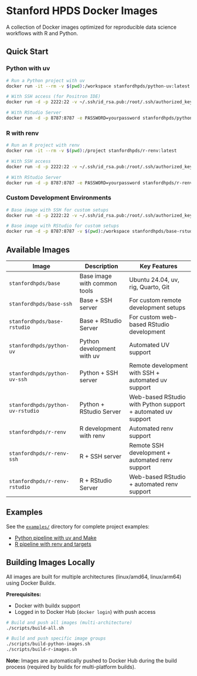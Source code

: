 # Stanford HPDS Docker Images

A collection of Docker images optimized for reproducible data science workflows with R and Python.

## Quick Start

### Python with uv
```bash
# Run a Python project with uv
docker run -it --rm -v $(pwd):/workspace stanfordhpds/python-uv:latest

# With SSH access (for Positron IDE)
docker run -d -p 2222:22 -v ~/.ssh/id_rsa.pub:/root/.ssh/authorized_keys:ro stanfordhpds/python-uv-ssh:latest

# With RStudio Server
docker run -d -p 8787:8787 -e PASSWORD=yourpassword stanfordhpds/python-uv-rstudio:latest
```

### R with renv
```bash
# Run an R project with renv
docker run -it --rm -v $(pwd):/project stanfordhpds/r-renv:latest

# With SSH access
docker run -d -p 2222:22 -v ~/.ssh/id_rsa.pub:/root/.ssh/authorized_keys:ro stanfordhpds/r-renv-ssh:latest

# With RStudio Server
docker run -d -p 8787:8787 -e PASSWORD=yourpassword stanfordhpds/r-renv-rstudio:latest
```

### Custom Development Environments
```bash
# Base image with SSH for custom setups
docker run -d -p 2222:22 -v ~/.ssh/id_rsa.pub:/root/.ssh/authorized_keys:ro stanfordhpds/base-ssh:latest

# Base image with RStudio for custom setups
docker run -d -p 8787:8787 -v $(pwd):/workspace stanfordhpds/base-rstudio:latest
```

## Available Images

| Image | Description | Key Features |
|-------|-------------|--------------|
| `stanfordhpds/base` | Base image with common tools | Ubuntu 24.04, uv, rig, Quarto, Git |
| `stanfordhpds/base-ssh` | Base + SSH server | For custom remote development setups |
| `stanfordhpds/base-rstudio` | Base + RStudio Server | For custom web-based RStudio development |
| `stanfordhpds/python-uv` | Python development with uv | Automated UV support |
| `stanfordhpds/python-uv-ssh` | Python + SSH server | Remote development with SSH + automated uv support |
| `stanfordhpds/python-uv-rstudio` | Python + RStudio Server | Web-based RStudio with Python support + automated uv support |
| `stanfordhpds/r-renv` | R development with renv | Automated renv support |
| `stanfordhpds/r-renv-ssh` | R + SSH server | Remote SSH development + automated renv support |
| `stanfordhpds/r-renv-rstudio` | R + RStudio Server | Web-based RStudio + automated renv support |

## Examples

See the [`examples/`](examples/) directory for complete project examples:
- [Python pipeline with uv and Make](examples/python-uv-make/)
- [R pipeline with renv and targets](examples/r-renv-targets/)

## Building Images Locally

All images are built for multiple architectures (linux/amd64, linux/arm64) using Docker Buildx.

**Prerequisites:**
- Docker with buildx support
- Logged in to Docker Hub (`docker login`) with push access

```bash
# Build and push all images (multi-architecture)
./scripts/build-all.sh

# Build and push specific image groups
./scripts/build-python-images.sh
./scripts/build-r-images.sh
```

**Note:** Images are automatically pushed to Docker Hub during the build process (required by buildx for multi-platform builds).
